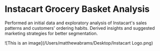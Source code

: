 # Instacart Grocery Basket Analysis
Performed an initial data and exploratory analysis of Instacart's sales patterns and customers' ordering habits. Derived insights and suggested marketing strategies for better segmentation.

![This is an image](/Users/matthewabrams/Desktop/Instacart Logo.png)
